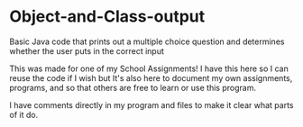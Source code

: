 # Object-and-Class-output
Basic Java code that prints out a multiple choice question and determines whether the user puts in the correct input

This was made for one of my School Assignments! I have this here so I can reuse the code if I wish but It's also here to document my own assignments, programs, and so that others are free to learn or use this program. 

I have comments directly in my program and files to make it clear what parts of it do.
